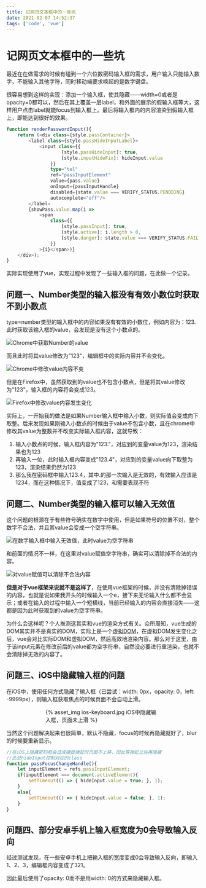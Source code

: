 ```yaml
---
title: 记网页文本框中的一些坑
date: 2021-02-07 14:52:37
tags: ['code', 'vue']
---
```

# 记网页文本框中的一些坑

最近在在做需求的时候有碰到一个六位数密码输入框的需求，用户输入只能输入数字，不能输入其他字符，同时移动端要求唤起的是数字键盘。

很容易想到这样的实现：添加一个输入框，使其隐藏——width=0或者是opacity=0都可以，然后在其上覆盖一层label，和外面的展示的假输入框等大，这样用户点击label就能focus到输入框上。最后将输入框内的内容渲染到假输入框上，即能达到很好的效果。
```typescript
function renderPasswordInput(){
    return (<div class={style.passContainer}>
        <label class={style.passHideInputLabel}>
            <input class={{
                    [style.passHideInput]: true,
                    [style.inputHideFix]: hideInput.value
                }}
                type="tel"
                ref="passInputElement"
                value={pass.value}
                onInput={passInputHandle}
                disabled={state.value === VERIFY_STATUS.PENDDING}
                autocomplete="off"/>
        </label>
        {showPass.value.map(i =>
            <span
                class={{
                    [style.passInput]: true,
                    [style.active]: i.length > 0,
                    [style.danger]: state.value === VERIFY_STATUS.FAIL
                }}
            >{i}</span>)}
    </div>);
}
```

实际实现使用了vue，实现过程中发现了一些输入框的问题，在此做一个记录。

## 问题一、Number类型的输入框没有有效小数位时获取不到小数点

type=number类型的输入框中的内容如果没有有效的小数位，例如内容为：123. 此时获取该输入框的value，会发现是没有这个小数点的。

![Chrome中获取Number的value](value-chrome.png)

而且此时将其value修改为"123"，编辑框中的实际内容并不会变化。

![Chrome中修改value内容不变](value-change-chrome.png)

但是在Firefox中，虽然获取到的value也不包含小数点，但是将其value修改为"123"，输入框的内容将会变成123。

![Firefox中修改value内容发生变化](value-change-firefox.png)

实际上，一开始我的做法是如果Number输入框中输入小数，则实际值会变成向下取整。后来发现如果刚输入小数点的时候由于value不包含小数，且在chrome中修改其value为整数并不改变实际输入框内容，这就导致：
1. 输入小数点的时候，输入框内容为"123."，对应到的变量value为123，渲染结果也为123
2. 再输入一位，此时输入框内容变成"123.4"，对应到的变量value向下取整为123，渲染结果仍然为123
3. 那么我在密码框中输入123.4，其中.的那一次输入是无效的，有效输入应该是1234，而在这种情况下，值变成了123，和需要表现不符

## 问题二、Number类型的输入框可以输入无效值

这个问题的根源在于有些符号确实在数字中使用，但是如果符号的位置不对，整个数字不合法，并且其value会变成一个空字符串。

![在数字输入框中输入无效值，此时value为空字符串](err-num-chrome.png)

和前面的情况不一样，在这里对value赋值空字符串，确实可以清除掉不合法的内容。

![对value赋值可以清除不合法内容](err-num-change-chrome.png)

**但是对于vue框架来说就不是这样了**，在使用vue框架的时候，并没有清除掉错误的内容，也就是说如果我开头的时候输入一个e，接下来无论输入什么都不会显示；或者在输入的过程中输入一个短横线，当前已经输入的内容会直接消失——这都是因为此时获取到的value为空字符串。

为什么会这样呢？个人推测这其实和vue的渲染方式有关。众所周知，vue生成的DOM其实并不是真实的DOM，实际上是一个[虚拟DOM](https://cn.vuejs.org/v2/guide/render-function.html#%E8%99%9A%E6%8B%9F-DOM)，在虚拟DOM发生变化之后，vue会对比实际DOM和虚拟DOM，然后高效地渲染内容。那么对于这里，由于该input元素在修改前后的value都为空字符串，自然没必要进行重渲染，也就不会清除掉无效的内容了。

## 问题三、iOS中隐藏输入框的问题

在iOS中，使用任何方式隐藏了输入框（已尝试：width: 0px，opacity: 0，left: -9999px），则输入框获取焦点的时候页面不会自动上滑。

<p style="width: 300px;margin: auto;">
{% asset_img ios-keyboard.jpg iOS中隐藏输入框，页面未上滑 %}
</p>

当然这个问题解决起来也很简单，默认不隐藏，focus的时候再隐藏就好了，blur的时候要重新显示。

```typescript
//在iOS上隐藏密码框会造成键盘弹起时页面不上移，因此等弹起之后再隐藏
//此处hideInput控制对应的class
function passFocusChangeHandle(){
    let inputElement = refs.passInputElement;
    if(inputElement === document.activeElement){
        setTimeout(() => { hideInput.value = true; }, 1);
    }
    else{
        setTimeout(() => { hideInput.value = false; }, 1);
    }
}
```

## 问题四、部分安卓手机上输入框宽度为0会导致输入反向

经过测试发现，在一些安卓手机上把输入框的宽度变成0会导致输入反向，即输入1、2、3，编辑框内容变成了321。

因此最后使用了opacity: 0而不是用width: 0的方式来隐藏输入框。